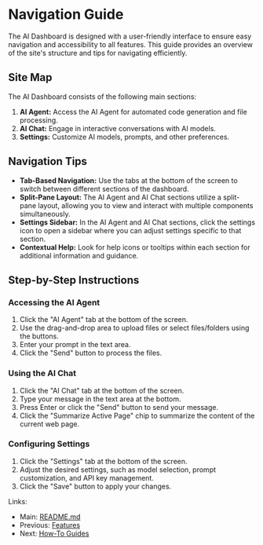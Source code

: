 # Navigation Guide

The AI Dashboard is designed with a user-friendly interface to ensure easy navigation and accessibility to all features. This guide provides an overview of the site's structure and tips for navigating efficiently.

## Site Map

The AI Dashboard consists of the following main sections:

1. **AI Agent:** Access the AI Agent for automated code generation and file processing.
2. **AI Chat:** Engage in interactive conversations with AI models.
3. **Settings:** Customize AI models, prompts, and other preferences.

## Navigation Tips

-   **Tab-Based Navigation:** Use the tabs at the bottom of the screen to switch between different sections of the dashboard.
-   **Split-Pane Layout:** The AI Agent and AI Chat sections utilize a split-pane layout, allowing you to view and interact with multiple components simultaneously.
-   **Settings Sidebar:** In the AI Agent and AI Chat sections, click the settings icon to open a sidebar where you can adjust settings specific to that section.
-   **Contextual Help:** Look for help icons or tooltips within each section for additional information and guidance.

## Step-by-Step Instructions

### Accessing the AI Agent

1. Click the "AI Agent" tab at the bottom of the screen.
2. Use the drag-and-drop area to upload files or select files/folders using the buttons.
3. Enter your prompt in the text area.
4. Click the "Send" button to process the files.

### Using the AI Chat

1. Click the "AI Chat" tab at the bottom of the screen.
2. Type your message in the text area at the bottom.
3. Press Enter or click the "Send" button to send your message.
4. Click the "Summarize Active Page" chip to summarize the content of the current web page.

### Configuring Settings

1. Click the "Settings" tab at the bottom of the screen.
2. Adjust the desired settings, such as model selection, prompt customization, and API key management.
3. Click the "Save" button to apply your changes.

Links:

-   Main: [README.md](README.md)
-   Previous: [Features](features.md)
-   Next: [How-To Guides](how-to-guides.md)